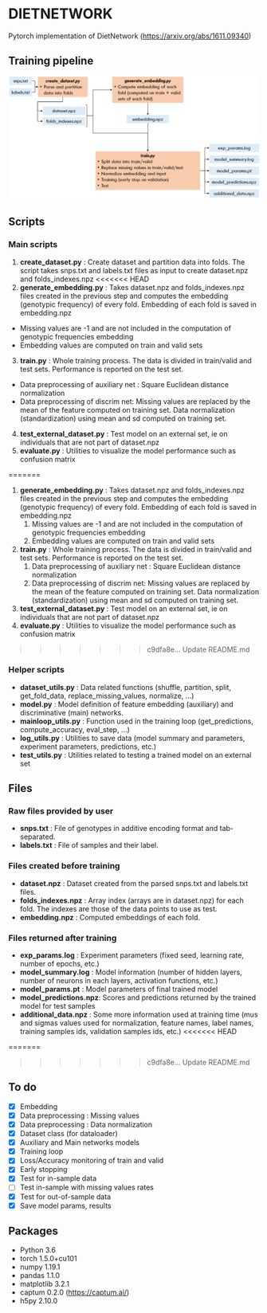 # DIETNETWORK

Pytorch implementation of DietNetwork (https://arxiv.org/abs/1611.09340)
## Training pipeline

![code_wf](Images/dn_workflow.png)
## Scripts
### Main scripts
1. **create_dataset.py** : Create dataset and partition data into folds. The script takes snps.txt and labels.txt files as input to create dataset.npz and folds_indexes.npz
<<<<<<< HEAD
2. **generate_embedding.py** : Takes dataset.npz and folds_indexes.npz files created in the previous step and computes the embedding (genotypic frequency) of every fold. Embedding of each fold is saved in embedding.npz
  - Missing values are -1 and are not included in the computation of genotypic frequencies embedding
  - Embedding values are computed on train and valid sets
3. **train.py** : Whole training process. The data is divided in train/valid and test sets. Performance is reported on the test set.
  - Data preprocessing of auxiliary net : Square Euclidean distance normalization
  - Data preprocessing of discrim net: Missing values are replaced by the mean of the feature computed on training set. Data normalization (standardization) using mean and sd computed on training set.
4. **test_external_dataset.py** : Test model on an external set, ie on individuals that are not part of dataset.npz
5. **evaluate.py** : Utilities to visualize the model performance such as confusion matrix

=======
1. **generate_embedding.py** : Takes dataset.npz and folds_indexes.npz files created in the previous step and computes the embedding (genotypic frequency) of every fold. Embedding of each fold is saved in embedding.npz
    1. Missing values are -1 and are not included in the computation of genotypic frequencies embedding
    1. Embedding values are computed on train and valid sets
1. **train.py** : Whole training process. The data is divided in train/valid and test sets. Performance is reported on the test set.
    1. Data preprocessing of auxiliary net : Square Euclidean distance normalization
    1. Data preprocessing of discrim net: Missing values are replaced by the mean of the feature computed on training set. Data normalization (standardization) using mean and sd computed on training set.
1. **test_external_dataset.py** : Test model on an external set, ie on individuals that are not part of dataset.npz
1. **evaluate.py** : Utilities to visualize the model performance such as confusion matrix
>>>>>>> c9dfa8e... Update README.md
  
### Helper scripts
- **dataset_utils.py** : Data related functions (shuffle, partition, split, get_fold_data, replace_missing_values, normalize, ...)
- **model.py** : Model definition of feature embedding (auxiliary) and discriminative (main) networks.
- **mainloop_utils.py** : Function used in the training loop (get_predictions, compute_accuracy, eval_step, ...)
- **log_utils.py** : Utilities to save data (model summary and parameters, experiment parameters, predictions, etc.)
- **test_utils.py** : Utilities related to testing a trained model on an external set

## Files
### Raw files provided by user
- **snps.txt** : File of genotypes in additive encoding format and tab-separated.
- **labels.txt** : File of samples and their label.
### Files created before training
- **dataset.npz** : Dataset created from the parsed snps.txt and labels.txt files.
- **folds_indexes.npz** : Array index (arrays are in dataset.npz) for each fold. The indexes are those of the data points to use as test.
- **embedding.npz** : Computed embeddings of each fold.
### Files returned after training
- **exp_params.log** : Experiment parameters (fixed seed, learning rate, number of epochs, etc.)
- **model_summary.log** : Model information (number of hidden layers, number of neurons in each layers, activation functions, etc.)
- **model_params.pt** : Model parameters of final trained model
- **model_predictions.npz**: Scores and predictions returned by the trained model for test samples
- **additional_data.npz** : Some more information used at training time (mus and sigmas values used for normalization, feature names, label names, training samples ids, validation samples ids, etc.) 
<<<<<<< HEAD

=======
>>>>>>> c9dfa8e... Update README.md

## To do
- [x] Embedding
- [x] Data preprocessing : Missing values
- [x] Data preprocessing : Data normalization
- [x] Dataset class (for dataloader)
- [x] Auxiliary and Main networks models
- [x] Training loop
- [x] Loss/Accuracy monitoring of train and valid
- [x] Early stopping
- [x] Test for in-sample data
- [ ] Test in-sample with missing values rates
- [x] Test for out-of-sample data
- [x] Save model params, results

## Packages
- Python 3.6
- torch 1.5.0+cu101
- numpy 1.19.1
- pandas 1.1.0
- matplotlib 3.2.1
- captum 0.2.0 (https://captum.ai/)
- h5py 2.10.0
